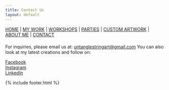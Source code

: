 ```yaml
---
title: Contact Us
layout: default
---
```


<nav style="margin-bottom:1.5em">
	<a href="/">HOME</a> |
	<a href="/mywork.html">MY WORK</a> |
	<a href="/workshops.html">WORKSHOPS</a> |
	<a href="/parties.html">PARTIES</a> |
	<a href="/customartwork.html">CUSTOM ARTWORK</a> |
	<a href="/about.html">ABOUT ME</a> |
	<a href="/contact.html" class="active">CONTACT</a>
</nav>

For inquiries, please email us at: untanglestringart@gmail.com
You can also look at my latest creations and follow on:



[Facebook](https://www.facebook.com/UntangleMyStringArt/)<br>
[Instagram](https://www.instagram.com/untanglemystringart/)<br>
[LinkedIn](https://www.linkedin.com/company/untanglemystringart/)

{% include footer.html %}